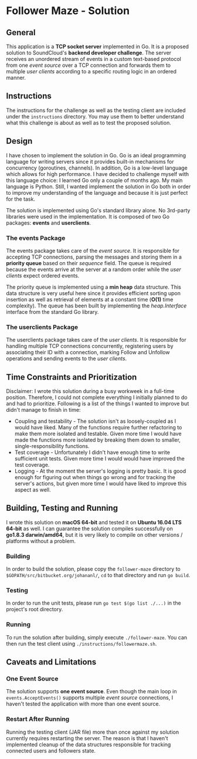 # Follower Maze - Solution

## General

This application is a **TCP socket server** implemented in Go. It is a proposed solution to SoundCloud's **backend
developer challenge**. The server receives an unordered stream of events in a custom text-based protocol from one _event
source_ over a TCP connection and forwards them to multiple _user clients_ according to a specific routing logic in an
ordered manner.

## Instructions

The instructions for the challenge as well as the testing client are included under the `instructions` directory. You
may use them to better understand what this challenge is about as well as to test the proposed solution.

## Design

I have chosen to implement the solution in Go. Go is an ideal programming language for writing servers since it provides
built-in mechanisms for concurrency (goroutines, channels). In addition, Go is a low-level language which allows for
high performance. I have decided to challenge myself with this language choice: I learned Go only a couple of months
ago. My main language is Python. Still, I wanted implement the solution in Go both in order to improve my understanding
of the language and because it is just perfect for the task.

The solution is implemented using Go's standard library alone. No 3rd-party libraries were used in the implementation.
It is composed of two Go packages: **events** and **userclients**.

### The **events** Package

The events package takes care of the _event source_. It is responsible for accepting TCP connections, parsing the
messages and storing them in a **priority queue** based on their _sequence_ field. The queue is required because the
events arrive at the server at a random order while the _user clients_ expect ordered events.

The priority queue is implemented using a **min heap** data structure. This data structure is very useful here since it
provides efficient sorting upon insertion as well as retrieval of elements at a constant time (**O(1)** time
complexity). The queue has been built by implementing the _heap.Interface_ interface from the standard Go library.

### The **userclients** Package

The userclients package takes care of the _user clients_. It is responsible for handling multiple TCP connections
concurrently, registering users by associating their ID with a connection, marking Follow and Unfollow operations and
sending events to the _user clients_.

## Time Constraints and Prioritization

Disclaimer: I wrote this solution during a busy workweek in a full-time position. Therefore, I could not complete
everything I initially planned to do and had to prioritize. Following is a list of the things I wanted to improve but
didn't manage to finish in time:

- Coupling and testability - The solution isn't as loosely-coupled as I would have liked. Many of the functions require
further refactoring to make them more isolated and testable. Given more time I would have made the functions more
isolated by breaking them down to smaller, single-responsibility functions.
- Test coverage - Unfortunately I didn't have enough time to write sufficient unit tests. Given more time I would would
have improved the test coverage.
- Logging - At the moment the server's logging is pretty basic. It is good enough for figuring out when things go wrong
and for tracking the server's actions, but given more time I would have liked to improve this aspect as well.

## Building, Testing and Running

I wrote this solution on **macOS 64-bit** and tested it on **Ubuntu 16.04 LTS 64-bit** as well. I can guarantee the
solution compiles successfully on **go1.8.3 darwin/amd64**, but it is very likely to compile on other versions /
platforms without a problem.

### Building

In order to build the solution, please copy the `follower-maze` directory to `$GOPATH/src/bitbucket.org/johananl/`, `cd`
to that directory and run `go build`.

### Testing

In order to run the unit tests, please run `go test $(go list ./...)` in the project's root directory.

### Running

To run the solution after building, simply execute `./follower-maze`. You can then run the test client using
`./instructions/followermaze.sh`.

## Caveats and Limitations

### One Event Source
The solution supports **one event source**. Even though the main loop in `events.AcceptEvents()` supports multiple
_event source_ connections, I haven't tested the application with more than one event source.

### Restart After Running

Running the testing client (JAR file) more than once against my solution currently requires restarting the server. The
reason is that I haven't implemented cleanup of the data structures responsible for tracking connected users and
followers state.
